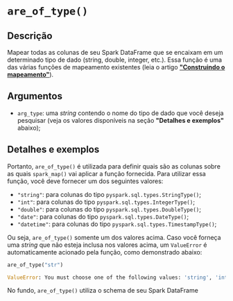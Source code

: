 # `are_of_type()`

## Descrição

Mapear todas as colunas de seu Spark DataFrame que se encaixam em um determinado tipo de dado (string, double, integer, etc.). Essa função é uma das várias funções de mapeamento existentes (leia o artigo [**"Construindo o mapeamento"**](https://github.com/pedropark99/spark_map/blob/main/doc/portuguese/artigos/construindo-mapeamento.md)). 

## Argumentos

- `arg_type`: uma *string* contendo o nome do tipo de dado que você deseja pesquisar (veja os valores disponíveis na seção **"Detalhes e exemplos"** abaixo);

## Detalhes e exemplos

Portanto, `are_of_type()` é utilizada para definir quais são as colunas sobre as quais `spark_map()` vai aplicar a função fornecida. Para utilizar essa função, você deve fornecer um dos seguintes valores:

- `"string"`: para colunas do tipo `pyspark.sql.types.StringType()`;
- `"int"`: para colunas do tipo `pyspark.sql.types.IntegerType()`;
- `"double"`: para colunas do tipo `pyspark.sql.types.DoubleType()`;
- `"date"`: para colunas do tipo `pyspark.sql.types.DateType()`;
- `"datetime"`: para colunas do tipo `pyspark.sql.types.TimestampType()`;

Ou seja, `are_of_type()` somente um dos valores acima. Caso você forneça uma *string* que não esteja inclusa nos valores acima, um `ValueError` é automaticamente acionado pela função, como demonstrado abaixo:

```python
are_of_type("str")
```

```python
ValueError: You must choose one of the following values: 'string', 'int', 'double', 'date', 'datetime'
```

No fundo, `are_of_type()` utiliza o schema de seu Spark DataFrame
